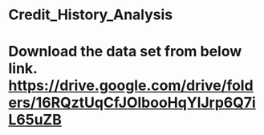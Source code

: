# Credit_History_Analysis
# Download the data set from below link. https://drive.google.com/drive/folders/16RQztUqCfJOlbooHqYlJrp6Q7iL65uZB
